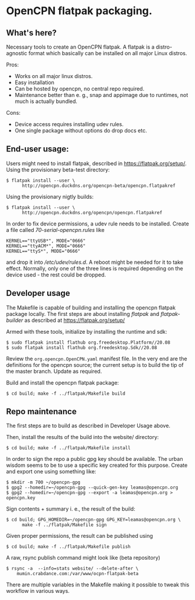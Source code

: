 OpenCPN flatpak packaging.
==========================

What's here?
------------
Necessary tools to create an OpenCPN flatpak. A flatpak is a distro-agnostic
format which basically can be installed on all major Linux distros.

Pros:

  - Works on all major linux distros.
  - Easy installation
  - Can be hosted by opencpn, no central repo required.
  - Maintenance better than e. g., snap and appimage due to runtimes, not
    much is actually bundled.

Cons:

  - Device access requires installing udev rules.
  - One single package without options do drop docs etc.


End-user usage:
---------------

Users might need to install flatpak, described in https://flatpak.org/setup/.
Using the provisionary beta-test directory:

    $ flatpak install --user \
          http://opencpn.duckdns.org/opencpn-beta/opencpn.flatpakref

Using the provisionary nigtly builds:

    $ flatpak install --user \
          http://opencpn.duckdns.org/opencpn/opencpn.flatpakref


In order to fix device permissions, a udev rule needs to be installed. Create
a file called *70-serial-opencpn.rules* like

    KERNEL=="ttyUSB*", MODE="0666"
    KERNEL=="ttyACM*", MODE="0666"
    KERNEL=="ttyS*", MODE="0666"

and drop it into */etc/udev/rules.d*. A reboot might be needed for it to
take effect. Normally, only one of the three lines is required depending
on the device used - the rest could be dropped.


Developer usage
---------------

The Makefile is capable of building and installing the opencpn flatpak
package locally. The first steps are about installing *flatpak* and
*flatpak-builder* as described at https://flatpak.org/setup/

Armed with these tools, initialize by installing the runtime and sdk:

    $ sudo flatpak install flathub org.freedesktop.Platform//20.08
    $ sudo flatpak install flathub org.freedesktop.Sdk//20.08

Review the `org.opencpn.OpenCPN.yaml` manifest file. In the very end
are the definitions for the opencpn source; the current setup is
to build the tip of the master branch. Update as required.

Build and install the opencpn flatpak package:

    $ cd build; make -f ../flatpak/Makefile build


Repo maintenance
----------------

The first steps are to build as described in Developer Usage above.

Then, install the results of the build into the website/ directory:

    $ cd build; make -f ../flatpak/Makefile install

In order to sign the repo a public gpg key should be available. The
urban wisdom seems to be to use a specific key created for this purpose.
Create and export one using something like:

    $ mkdir -m 700 ~/opencpn-gpg
    $ gpg2 --homedir=~/opencpn-gpg --quick-gen-key leamas@opencpn.org
    $ gpg2 --homedir=~/opencpn-gpg --export -a leamas@opencpn.org > opencpn.key

Sign contents + summary i. e., the result of the build:

    $ cd build; GPG_HOMEDIR=~/opencpn-gpg GPG_KEY=leamas@opencpn.org \
          make -f ../flatpak/Makefile sign

Given proper permissions, the result can be published using

    $ cd build; make -f ../flatpak/Makefile publish

A raw, rsync publish command might look like (beta repository)

    $ rsync -a  --info=stats website/ --delete-after \
        mumin.crabdance.com:/var/www/ocpn-flatpak-beta

There are multiple variables in the Makefile making it possible to tweak
this workflow in various ways.
